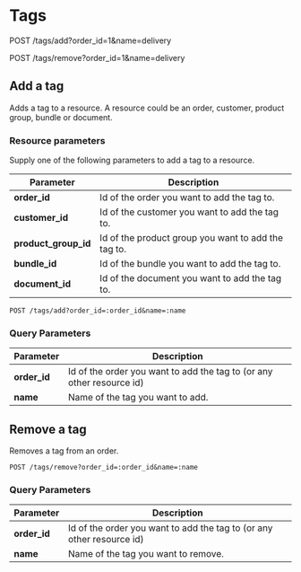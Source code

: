 # Tags

POST /tags/add?order_id=1&name=delivery

POST /tags/remove?order_id=1&name=delivery

## Add a tag

Adds a tag to a resource.
A resource could be an order, customer, product group, bundle or document.

### Resource parameters

Supply one of the following parameters to add a tag to a resource.

| Parameter              | Description                                           |
|------------------------|-------------------------------------------------------|
| **order_id**           | Id of the order you want to add the tag to.           |
| **customer_id**        | Id of the customer you want to add the tag to.        |
| **product_group_id**   | Id of the product group you want to add the tag to.   |
| **bundle_id**          | Id of the bundle you want to add the tag to.          |
| **document_id**        | Id of the document you want to add the tag to.        |

`POST /tags/add?order_id=:order_id&name=:name`

### Query Parameters

| Parameter              | Description                                                           |
|------------------------|-----------------------------------------------------------------------|
| **order_id**           | Id of the order you want to add the tag to (or any other resource id) |
| **name**               | Name of the tag you want to add.                                      |

## Remove a tag

Removes a tag from an order.

`POST /tags/remove?order_id=:order_id&name=:name`

### Query Parameters

| Parameter            | Description                                                           |
|----------------------|-----------------------------------------------------------------------|
| **order_id**         | Id of the order you want to add the tag to (or any other resource id) |
| **name**             | Name of the tag you want to remove.                                   |
